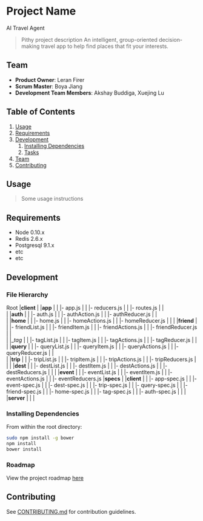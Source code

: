 # Project Name
AI Travel Agent
> Pithy project description
An intelligent, group-oriented decision-making travel app to help find places that fit your interests.
## Team

  - __Product Owner__: Leran Firer
  - __Scrum Master__: Boya Jiang
  - __Development Team Members__: Akshay Buddiga, Xuejing Lu

## Table of Contents

1. [Usage](#Usage)
1. [Requirements](#requirements)
1. [Development](#development)
    1. [Installing Dependencies](#installing-dependencies)
    1. [Tasks](#tasks)
1. [Team](#team)
1. [Contributing](#contributing)

## Usage

> Some usage instructions

## Requirements

- Node 0.10.x
- Redis 2.6.x
- Postgresql 9.1.x
- etc
- etc

## Development

### File Hierarchy 
Root
  |__client__
  |		|__app__
  |		|		|- app.js
  |		|		|- reducers.js
  |		|		|- routes.js
  |		|		
  |		|__auth__
  |		|		|- auth.js
  |		|		|- authAction.js
  |		|		|- authReducer.js
  |		|		
  |		|__home__
  |		|		|- home.js
  |		|		|- homeActions.js
  |		|		|- homeReducer.js
  |		|
  |		|__friend__
  |		|		|- friendList.js
  |		|		|- friendItem.js
  |		|		|- friendActions.js
  |		|		|- friendReducer.js
  |		|		
  |		|__tag_
  |		|		|- tagList.js
  |		|		|- tagItem.js
  |		|		|- tagActions.js
  |		|		|- tagReducer.js
  |		|		
  |		|__query__
  |		|		|- queryList.js
 	|		|		|- queryItem.js
 	|		|		|- queryActions.js
	|		|		|- queryReducer.js
	|		|		
	|		|__trip__
  |		|		|- tripList.js
  |		|		|- tripItem.js
  |		|		|- tripActions.js
  |		|		|- tripReducers.js
  |		|
  |		|__dest__
  |		|		|- destList.js
  |		|		|- destItem.js
  |		|		|- destActions.js
  |		|		|- destReducers.js
  |		|
 	|		|__event__
  |		|		|- eventList.js
  |		|		|- eventItem.js
  |		|		|- eventActions.js
  |		|		|- eventReducers.js
  |__specs__
  |		|__client__
  |		|		|- app-spec.js
  |		|		|- event-spec.js
  |		|		|- dest-spec.js
  |		|		|- trip-spec.js
  |		|		|- query-spec.js
  |		|		|- friend-spec.js
  |		|		|- home-spec.js
  |		|		|- tag-spec.js
  |		|		|- auth-spec.js
  |		|
  |		|__server__
  |		|		|

### Installing Dependencies

From within the root directory:

```sh
sudo npm install -g bower
npm install
bower install
```

### Roadmap

View the project roadmap [here](LINK_TO_PROJECT_ISSUES)


## Contributing

See [CONTRIBUTING.md](CONTRIBUTING.md) for contribution guidelines.
